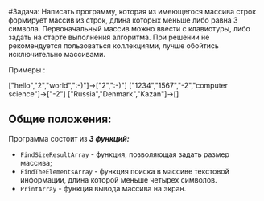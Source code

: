 #Задача:
Написать программу, 
которая из имеющегося массива строк формирует массив из строк, 
длина которых меньше либо равна 3 символа. 
Первоначальный массив можно ввести с клавиотуры, 
либо задать на старте выполнения алгоритма. 
При решении не рекомендуется пользоваться коллекциями, 
лучше обойтись исключительно массивами.

Примеры :

["hello","2","world",":-)"]->["2",":-)"]
["1234","1567","-2","computer science"]->["-2"]
["Russia","Denmark","Kazan"]->[]

## Общие положения:
Программа состоит из ***3 функций:***
- `FindSizeResultАrray` - функция, позволяющая задать размер массива;
- `FindТheЕlementsАrray` - функция поиска в массиве текстовой информации, длина которой меньше четырех символов.
- `PrintArray` - функция вывода массива на экран.

